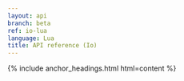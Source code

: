 ```yaml
---
layout: api
branch: beta
ref: io-lua
language: Lua
title: API reference (Io)
---
```

{% include anchor_headings.html html=content %}